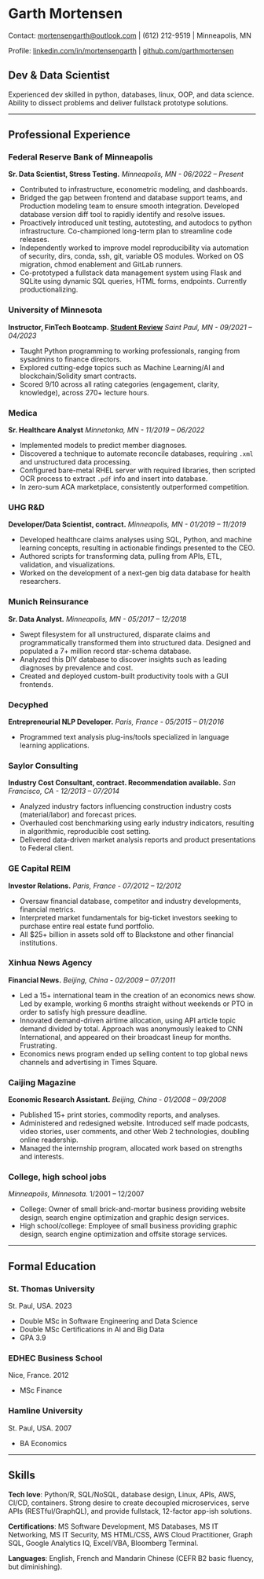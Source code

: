 # Garth Mortensen

Contact: [mortensengarth@outlook.com](mailto:mortensengarth@outlook.com) | (612) 212-9519 | Minneapolis, MN

Profile: [linkedin.com/in/mortensengarth](https://www.linkedin.com/in/mortensengarth) | [github.com/garthmortensen](https://www.github.com/garthmortensen)

## Dev & Data Scientist

Experienced dev skilled in python, databases, linux, OOP, and data science. Ability to dissect problems and deliver fullstack prototype solutions.

---

## Professional Experience

### Federal Reserve Bank of Minneapolis

**Sr. Data Scientist, Stress Testing.**
*Minneapolis, MN - 06/2022 – Present*

- Contributed to infrastructure, econometric modeling, and dashboards.
- Bridged the gap between frontend and database support teams, and Production modeling team to ensure smooth integration. Developed database version diff tool to rapidly identify and resolve issues.
- Proactively introduced unit testing, autotesting, and autodocs to python infrastructure. Co-championed long-term plan to streamline code releases.
- Independently worked to improve model reproducibility via automation of security, dirs, conda, ssh, git, variable OS modules. Worked on OS migration, chmod enablement and GitLab runners.
- Co-prototyped a fullstack data management system using Flask and SQLite using dynamic SQL queries, HTML forms, endpoints. Currently productionalizing.

### University of Minnesota
**Instructor, FinTech Bootcamp. [Student Review](https://www.coursereport.com/schools/university-of-minnesota-boot-camps?shared_review=42025#reviews)**
*Saint Paul, MN - 09/2021 – 04/2023*

- Taught Python programming to working professionals, ranging from sysadmins to finance directors.
- Explored cutting-edge topics such as Machine Learning/AI and blockchain/Solidity smart contracts.
- Scored 9/10 across all rating categories (engagement, clarity, knowledge), across 270+ lecture hours.

### Medica
**Sr. Healthcare Analyst**
*Minnetonka, MN - 11/2019 – 06/2022*

- Implemented models to predict member diagnoses.
- Discovered a technique to automate reconcile databases, requiring `.xml` and unstructured data processing.
- Configured bare-metal RHEL server with required libraries, then scripted OCR process to extract `.pdf` info and insert into database.
- In zero-sum ACA marketplace, consistently outperformed competition.

### UHG R&D
**Developer/Data Scientist, contract.**
*Minneapolis, MN - 01/2019 – 11/2019*

- Developed healthcare claims analyses using SQL, Python, and machine learning concepts, resulting in actionable findings presented to the CEO.
- Authored scripts for transforming data, pulling from APIs, ETL, validation, and visualizations.
- Worked on the development of a next-gen big data database for health researchers.

### Munich Reinsurance
**Sr. Data Analyst.**
*Minneapolis, MN - 05/2017 – 12/2018*

- Swept filesystem for all unstructured, disparate claims and programmatically transformed them into structured data. Designed and populated a 7+ million record star-schema database.
- Analyzed this DIY database to discover insights such as leading diagnoses by prevalence and cost.
- Created and deployed custom-built productivity tools with a GUI frontends.

### Decyphed
**Entrepreneurial NLP Developer.**
*Paris, France - 05/2015 – 01/2016*

- Programmed text analysis plug-ins/tools specialized in language learning applications.

### Saylor Consulting
**Industry Cost Consultant, contract. Recommendation available.**
*San Francisco, CA - 12/2013 – 07/2014*

- Analyzed industry factors influencing construction industry costs (material/labor) and forecast prices.
- Overhauled cost benchmarking using early industry indicators, resulting in algorithmic, reproducible cost setting.
- Delivered data-driven market analysis reports and product presentations to Federal client.

### GE Capital REIM
**Investor Relations.**
*Paris, France - 07/2012 – 12/2012*

- Oversaw financial database, competitor and industry developments, financial metrics.
- Interpreted market fundamentals for big-ticket investors seeking to purchase entire real estate fund portfolio. 
- All $25+ billion in assets sold off to Blackstone and other financial institutions.

### Xinhua News Agency
**Financial News.**
*Beijing, China - 02/2009 – 07/2011*

- Led a 15+ international team in the creation of an economics news show. Led by example, working 6 months straight without weekends or PTO in order to satisfy high pressure deadline.
- Innovated demand-driven airtime allocation, using API article topic demand divided by total. Approach was anonymously leaked to CNN International, and appeared on their broadcast lineup for months. Frustrating.
- Economics news program ended up selling content to top global news channels and advertising in Times Square.

### Caijing Magazine
**Economic Research Assistant.**
*Beijing, China - 01/2008 – 09/2008*

- Published 15+ print stories, commodity reports, and analyses.
- Administered and redesigned website. Introduced self made podcasts, video stories, user comments, and other Web 2 technologies, doubling online readership.
- Managed the internship program, allocated work based on strengths and interests.

### College, high school jobs

*Minneapolis, Minnesota.* 1/2001 – 12/2007

- College: Owner of small brick-and-mortar business providing website design, search engine optimization and graphic design services.
- High school/college: Employee of small business providing graphic design, search engine optimization and offsite storage services.

---

## Formal Education

### St. Thomas University
St. Paul, USA. 2023

- Double MSc in Software Engineering and Data Science
- Double MSc Certifications in AI and Big Data
- GPA 3.9

### EDHEC Business School
Nice, France. 2012

- MSc Finance

### Hamline University
St. Paul, USA. 2007

- BA Economics

---

## Skills

**Tech love**: Python/R, SQL/NoSQL, database design, Linux, APIs, AWS, CI/CD, containers. Strong desire to create decoupled microservices, serve APIs (RESTful/GraphQL), and provide fullstack, 12-factor app-ish solutions.

**Certifications**: MS Software Development, MS Databases, MS IT Networking, MS IT Security, MS HTML/CSS, AWS Cloud Practitioner, Graph SQL, Google Analytics IQ, Excel/VBA, Bloomberg Terminal.

**Languages**: English, French and Mandarin Chinese (CEFR B2 basic fluency, but diminishing).
